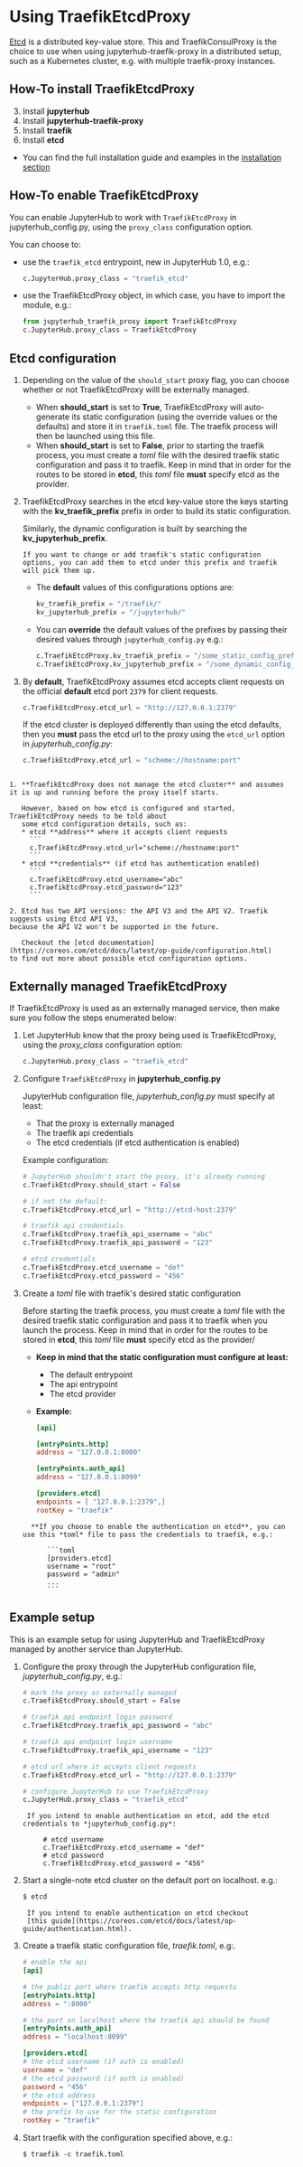 # Using TraefikEtcdProxy

[Etcd](https://coreos.com/etcd/)
is a distributed key-value store.
This and TraefikConsulProxy is the choice to use when using jupyterhub-traefik-proxy
in a distributed setup, such as a Kubernetes cluster,
e.g. with multiple traefik-proxy instances.

## How-To install TraefikEtcdProxy

3. Install **jupyterhub**
4. Install **jupyterhub-traefik-proxy**
5. Install **traefik**
6. Install **etcd**

- You can find the full installation guide and examples in the [installation section](install)

## How-To enable TraefikEtcdProxy

You can enable JupyterHub to work with `TraefikEtcdProxy` in jupyterhub_config.py,
using the `proxy_class` configuration option.

You can choose to:

- use the `traefik_etcd` entrypoint, new in JupyterHub 1.0, e.g.:

  ```python
  c.JupyterHub.proxy_class = "traefik_etcd"
  ```

- use the TraefikEtcdProxy object, in which case, you have to import the module, e.g.:

  ```python
  from jupyterhub_traefik_proxy import TraefikEtcdProxy
  c.JupyterHub.proxy_class = TraefikEtcdProxy
  ```

## Etcd configuration

1. Depending on the value of the `should_start` proxy flag, you can choose whether or not TraefikEtcdProxy willl be externally managed.

   - When **should_start** is set to **True**, TraefikEtcdProxy will auto-generate its static configuration
     (using the override values or the defaults) and store it in `traefik.toml` file.
     The traefik process will then be launched using this file.
   - When **should_start** is set to **False**, prior to starting the traefik process, you must create a _toml_ file with the desired
     traefik static configuration and pass it to traefik. Keep in mind that in order for the routes to be stored in **etcd**,
     this _toml_ file **must** specify etcd as the provider.

2. TraefikEtcdProxy searches in the etcd key-value store the keys starting with the **kv_traefik_prefix** prefix in order to build its static configuration.

   Similarly, the dynamic configuration is built by searching the **kv_jupyterhub_prefix**.

   ```{note}
   If you want to change or add traefik's static configuration options, you can add them to etcd under this prefix and traefik will pick them up.
   ```

   - The **default** values of this configurations options are:

     ```python
     kv_traefik_prefix = "/traefik/"
     kv_jupyterhub_prefix = "/jupyterhub/"
     ```

   - You can **override** the default values of the prefixes by passing their desired values through `jupyterhub_config.py` e.g.:
     ```python
     c.TraefikEtcdProxy.kv_traefik_prefix = "/some_static_config_prefix/"
     c.TraefikEtcdProxy.kv_jupyterhub_prefix = "/some_dynamic_config_prefix/"
     ```

3. By **default**, TraefikEtcdProxy assumes etcd accepts client requests on the official **default** etcd port `2379` for client requests.

   ```python
   c.TraefikEtcdProxy.etcd_url = "http://127.0.0.1:2379"
   ```

   If the etcd cluster is deployed differently than using the etcd defaults, then you **must** pass the etcd url to the proxy using
   the `etcd_url` option in _jupyterhub_config.py_:

   ```python
   c.TraefikEtcdProxy.etcd_url = "scheme://hostname:port"
   ```

````{note}

1. **TraefikEtcdProxy does not manage the etcd cluster** and assumes it is up and running before the proxy itself starts.

   However, based on how etcd is configured and started, TraefikEtcdProxy needs to be told about
   some etcd configuration details, such as:
   * etcd **address** where it accepts client requests
     ```
     c.TraefikEtcdProxy.etcd_url="scheme://hostname:port"
     ```
   * etcd **credentials** (if etcd has authentication enabled)
     ```
     c.TraefikEtcdProxy.etcd_username="abc"
     c.TraefikEtcdProxy.etcd_password="123"
     ```

2. Etcd has two API versions: the API V3 and the API V2. Traefik suggests using Etcd API V3,
because the API V2 won't be supported in the future.

   Checkout the [etcd documentation](https://coreos.com/etcd/docs/latest/op-guide/configuration.html)
to find out more about possible etcd configuration options.
````

## Externally managed TraefikEtcdProxy

If TraefikEtcdProxy is used as an externally managed service, then make sure you follow the steps enumerated below:

1. Let JupyterHub know that the proxy being used is TraefikEtcdProxy, using the _proxy_class_ configuration option:

   ```python
   c.JupyterHub.proxy_class = "traefik_etcd"
   ```

2. Configure `TraefikEtcdProxy` in **jupyterhub_config.py**

   JupyterHub configuration file, _jupyterhub_config.py_ must specify at least:

   - That the proxy is externally managed
   - The traefik api credentials
   - The etcd credentials (if etcd authentication is enabled)

   Example configuration:

   ```python
   # JupyterHub shouldn't start the proxy, it's already running
   c.TraefikEtcdProxy.should_start = False

   # if not the default:
   c.TraefikEtcdProxy.etcd_url = "http://etcd-host:2379"

   # traefik api credentials
   c.TraefikEtcdProxy.traefik_api_username = "abc"
   c.TraefikEtcdProxy.traefik_api_password = "123"

   # etcd credentials
   c.TraefikEtcdProxy.etcd_username = "def"
   c.TraefikEtcdProxy.etcd_password = "456"
   ```

3. Create a _toml_ file with traefik's desired static configuration

   Before starting the traefik process, you must create a _toml_ file with the desired
   traefik static configuration and pass it to traefik when you launch the process.
   Keep in mind that in order for the routes to be stored in **etcd**,
   this _toml_ file **must** specify etcd as the provider/

   - **Keep in mind that the static configuration must configure at least:**

     - The default entrypoint
     - The api entrypoint
     - The etcd provider

   - **Example:**

     ```toml
     [api]

     [entryPoints.http]
     address = "127.0.0.1:8000"

     [entryPoints.auth_api]
     address = "127.0.0.1:8099"

     [providers.etcd]
     endpoints = [ "127.0.0.1:2379",]
     rootKey = "traefik"
     ```

   ````{note}
     **If you choose to enable the authentication on etcd**, you can use this *toml* file to pass the credentials to traefik, e.g.:

         ```toml
         [providers.etcd]
         username = "root"
         password = "admin"
         ...
         ```
   ````

## Example setup

This is an example setup for using JupyterHub and TraefikEtcdProxy managed by another service than JupyterHub.

1. Configure the proxy through the JupyterHub configuration file, _jupyterhub_config.py_, e.g.:

   ```python
   # mark the proxy as externally managed
   c.TraefikEtcdProxy.should_start = False

   # traefik api endpoint login password
   c.TraefikEtcdProxy.traefik_api_password = "abc"

   # traefik api endpoint login username
   c.TraefikEtcdProxy.traefik_api_username = "123"

   # etcd url where it accepts client requests
   c.TraefikEtcdProxy.etcd_url = "http://127.0.0.1:2379"

   # configure JupyterHub to use TraefikEtcdProxy
   c.JupyterHub.proxy_class = "traefik_etcd"
   ```

   ```{note}
    If you intend to enable authentication on etcd, add the etcd credentials to *jupyterhub_config.py*:

        # etcd username
        c.TraefikEtcdProxy.etcd_username = "def"
        # etcd password
        c.TraefikEtcdProxy.etcd_password = "456"
   ```

2. Start a single-note etcd cluster on the default port on localhost. e.g.:

   ```bash
   $ etcd
   ```

   ```{note}
    If you intend to enable authentication on etcd checkout
    [this guide](https://coreos.com/etcd/docs/latest/op-guide/authentication.html).
   ```

3. Create a traefik static configuration file, _traefik.toml_, e.g:.

   ```toml
   # enable the api
   [api]

   # the public port where traefik accepts http requests
   [entryPoints.http]
   address = ":8000"

   # the port on localhost where the traefik api should be found
   [entryPoints.auth_api]
   address = "localhost:8099"

   [providers.etcd]
   # the etcd username (if auth is enabled)
   username = "def"
   # the etcd password (if auth is enabled)
   password = "456"
   # the etcd address
   endpoints = ["127.0.0.1:2379"]
   # the prefix to use for the static configuration
   rootKey = "traefik"
   ```

4. Start traefik with the configuration specified above, e.g.:
   ```
   $ traefik -c traefik.toml
   ```

